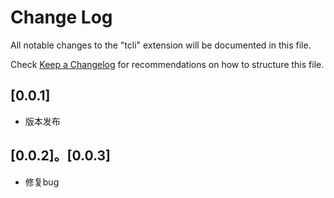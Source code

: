 # Change Log

All notable changes to the "tcli" extension will be documented in this file.

Check [Keep a Changelog](http://keepachangelog.com/) for recommendations on how to structure this file.

## [0.0.1]

- 版本发布

## [0.0.2]。[0.0.3]

- 修复bug